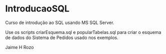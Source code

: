 # IntroducaoSQL
Curso de introdução ao SQL usando MS SQL Server.

Use os scripts criarEsquema.sql e popularTabelas.sql para criar o esquema de dados do Sistema de Pedidos usado nos exemplos.

Jaime H Rozo
